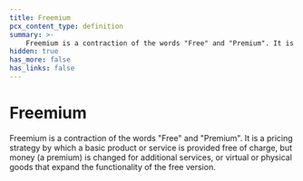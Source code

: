 ```yaml
---
title: Freemium
pcx_content_type: definition
summary: >-
    Freemium is a contraction of the words "Free" and "Premium". It is a pricing strategy by which a basic product or service is provided free of charge, but money (a premium) is changed for additional services, or virtual or physical goods that expand the functionality of the free version.
hidden: true
has_more: false
has_links: false
---
```


# Freemium

Freemium is a contraction of the words "Free" and "Premium". It is a pricing strategy by which a basic product or service is provided free of charge, but money (a premium) is changed for additional services, or virtual or physical goods that expand the functionality of the free version.
